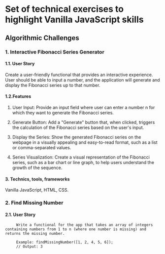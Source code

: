 # Set of technical exercises to highlight Vanilla JavaScript skills

## Algorithmic Challenges

### 1. Interactive Fibonacci Series Generator

#### 1.1. User Story

Create a user-friendly functional that provides an interactive experience. User should be able to input a number, and the application will generate and display the Fibonacci series up to that number.

#### 1.2.Features

1. User Input:
   Provide an input field where user can enter a number n for which they want to generate the Fibonacci series.

2. Generate Button:
   Add a "Generate" button that, when clicked, triggers the calculation of the Fibonacci series based on the user's input.
3. Display the Series:
   Show the generated Fibonacci series on the webpage in a visually appealing and easy-to-read format, such as a list or comma-separated values.

4. Series Visualization:
   Create a visual representation of the Fibonacci series, such as a bar chart or line graph, to help users understand the growth of the sequence.

#### 3. Technics, tools, frameworks

Vanilla JavaScript, HTML, CSS.

### 2. Find Missing Number

#### 2.1. User Story

         Write a functional for the app that takes an array of integers containing numbers from 1 to n (where one number is missing) and returns the missing number.

         Example: findMissingNumber([1, 2, 4, 5, 6]);
         // Output: 3

